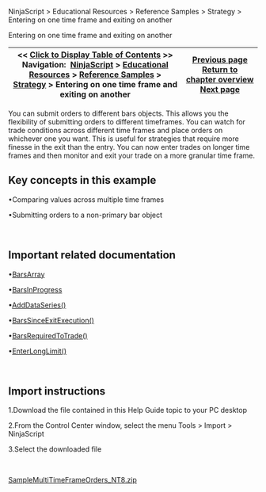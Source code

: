 ﻿


NinjaScript \> Educational Resources \> Reference Samples \> Strategy \> Entering on one time frame and exiting on another






















Entering on one time frame and exiting on another







| \<\< [Click to Display Table of Contents](entering_on_one_time_frame_and.md) \>\> **Navigation:**     [NinjaScript](ninjascript.md) \> [Educational Resources](educational_resources.md) \> [Reference Samples](reference_samples.md) \> [Strategy](strategy2.md) \> Entering on one time frame and exiting on another | [Previous page](backtesting_ninjascript_strate.md) [Return to chapter overview](strategy2.md) [Next page](getting_pnl_from_an_atm_strate.md) |
| --- | --- |











You can submit orders to different bars objects. This allows you the flexibility of submitting orders to different timeframes. You can watch for trade conditions across different time frames and place orders on whichever one you want. This is useful for strategies that require more finesse in the exit than the entry. You can now enter trades on longer time frames and then monitor and exit your trade on a more granular time frame.


## 


## Key concepts in this example


•Comparing values across multiple time frames

•Submitting orders to a non\-primary bar object

 


## Important related documentation


•[BarsArray](barsarray.md)

•[BarsInProgress](barsinprogress.md)

•[AddDataSeries()](adddataseries.md)

•[BarsSinceExitExecution()](barssinceexitexecution.md)

•[BarsRequiredToTrade()](barsrequiredtotrade.md)

•[EnterLongLimit()](enterlonglimit.md)

 


## Import instructions


1\.Download the file contained in this Help Guide topic to your PC desktop

2\.From the Control Center window, select the menu Tools \> Import \> NinjaScript

3\.Select the downloaded file

 


[SampleMultiTimeFrameOrders\_NT8\.zip](https://ninjatrader.com/support/helpGuides/nt8/samples/SampleMultiTimeFrameOrders_NT8.zip)








